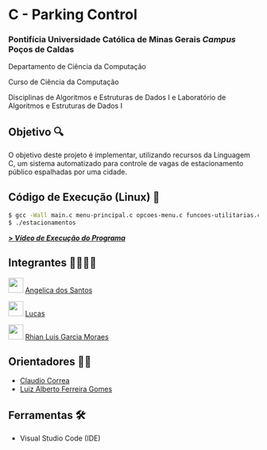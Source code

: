 # C - Parking Control

### Pontifícia Universidade Católica de Minas Gerais _Campus_ Poços de Caldas
Departamento de Ciência da Computação

Curso de Ciência da Computação

Disciplinas de Algoritmos e Estruturas de Dados I e Laboratório de Algoritmos e Estruturas de Dados I

## **Objetivo** 🔍

O objetivo deste projeto é implementar, utilizando recursos da Linguagem C, um sistema automatizado para controle de vagas de estacionamento público espalhadas por uma cidade.

## **Código de Execução (Linux)** 🏁

```sh
$ gcc -Wall main.c menu-principal.c opcoes-menu.c funcoes-utilitarias.c cores.c arquivos.c -o estacionamentos
$ ./estacionamentos
```

[**> _Vídeo de Execução do Programa_**](https://www.youtube.com/watch?v=r0-h59_TPpc&ab_channel=Angelica)

## **Integrantes** 👨‍👨‍👧‍👦

<img src="https://avatars.githubusercontent.com/u/65343425?v=4" height="30"> [Angelica dos Santos](https://github.com/angelcomp)

<img src="https://avatars.githubusercontent.com/u/69632369?v=4" height="30"> [Lucas](https://github.com/lucasoal)

<img src="https://avatars.githubusercontent.com/u/72531802?v=4" height="30"> [Rhian Luis Garcia Moraes](https://github.com/rhian-cs)

## **Orientadores** 👨‍🏫

-   [Claudio Correa](https://computacao.pucpcaldas.br/professores/#:~:text=CORPO%20DOCENTE-,Claudio%20Correa,-Possui%20gradua%C3%A7%C3%A3o%20em)
-   [Luiz Alberto Ferreira Gomes](https://computacao.pucpcaldas.br/professores/#:~:text=Luiz%20Alberto%20Ferreira%20Gomes)

## **Ferramentas** 🛠

-   Visual Studio Code (IDE)
